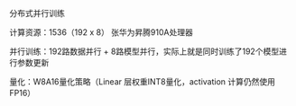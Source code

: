 分布式并行训练

计算资源：1536（192 x 8） 张华为昇腾910A处理器

并行训练：192路数据并行 + 8路模型并行，实际上就是同时训练了192个模型进行参数更新

量化：W8A16量化策略（Linear 层权重INT8量化，activation 计算仍然使用FP16）

